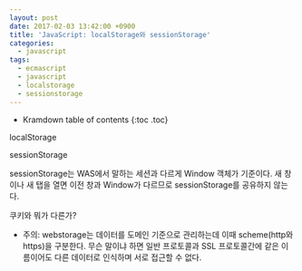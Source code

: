 ```yaml
---
layout: post
date: 2017-02-03 13:42:00 +0900
title: 'JavaScript: localStorage와 sessionStorage'
categories:
  - javascript
tags:
  - ecmascript
  - javascript
  - localstorage
  - sessionstorage
---
```


* Kramdown table of contents
{:toc .toc}

localStorage

sessionStorage

sessionStorage는 WAS에서 말하는 세션과 다르게 Window 객체가 기준이다. 새 창이나 새 탭을 열면 이전 창과 Window가 다르므로 sessionStorage를 공유하지 않는다.

쿠키와 뭐가 다른가?

* 주의: webstorage는 데이터를 도메인 기준으로 관리하는데 이때 scheme(http와 https)을 구분한다. 무슨 말이냐 하면 일반 프로토콜과 SSL 프로토콜간에 같은 이름이어도 다른 데이터로 인식하며 서로 접근할 수 없다.
